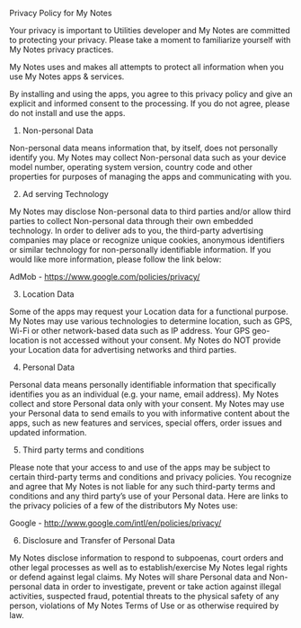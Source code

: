 Privacy Policy for My Notes



Your privacy is important to Utilities developer and My Notes are committed to protecting your privacy. Please take a moment to familiarize yourself with My Notes privacy practices.



My Notes uses and makes all attempts to protect all information when you use My Notes apps & services.



By installing and using the apps, you agree to this privacy policy and give an explicit and informed consent to the processing. If you do not agree, please do not install and use the apps.



1. Non-personal Data

Non-personal data means information that, by itself, does not personally identify you. My Notes may collect Non-personal data such as your device model number, operating system version, country code and other properties for purposes of managing the apps and communicating with you.



2. Ad serving Technology

My Notes may disclose Non-personal data to third parties and/or allow third parties to collect Non-personal data through their own embedded technology. In order to deliver ads to you, the third-party advertising companies may place or recognize unique cookies, anonymous identifiers or similar technology for non-personally identifiable information. If you would like more information, please follow the link below:

AdMob - https://www.google.com/policies/privacy/



3. Location Data

Some of the apps may request your Location data for a functional purpose. My Notes may use various technologies to determine location, such as GPS, Wi-Fi or other network-based data such as IP address. Your GPS geo-location is not accessed without your consent. My Notes do NOT provide your Location data for advertising networks and third parties.



4. Personal Data

Personal data means personally identifiable information that specifically identifies you as an individual (e.g. your name, email address). My Notes collect and store Personal data only with your consent. My Notes may use your Personal data to send emails to you with informative content about the apps, such as new features and services, special offers, order issues and updated information.



5. Third party terms and conditions

Please note that your access to and use of the apps may be subject to certain third-party terms and conditions and privacy policies. You recognize and agree that My Notes is not liable for any such third-party terms and conditions and any third party’s use of your Personal data. Here are links to the privacy policies of a few of the distributors My Notes use:

Google - http://www.google.com/intl/en/policies/privacy/



6. Disclosure and Transfer of Personal Data

My Notes disclose information to respond to subpoenas, court orders and other legal processes as well as to establish/exercise My Notes legal rights or defend against legal claims. My Notes will share Personal data and Non-personal data in order to investigate, prevent or take action against illegal activities, suspected fraud, potential threats to the physical safety of any person, violations of My Notes Terms of Use or as otherwise required by law.
